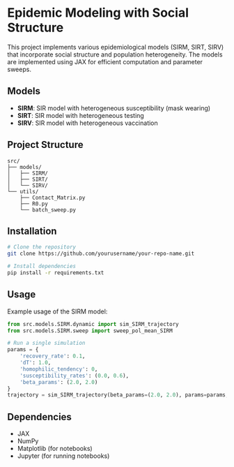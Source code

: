 # Epidemic Modeling with Social Structure

This project implements various epidemiological models (SIRM, SIRT, SIRV) that incorporate social structure and population heterogeneity. The models are implemented using JAX for efficient computation and parameter sweeps.

## Models

- **SIRM**: SIR model with heterogeneous susceptibility (mask wearing)
- **SIRT**: SIR model with heterogeneous testing
- **SIRV**: SIR model with heterogeneous vaccination

## Project Structure

```
src/
├── models/
│   ├── SIRM/
│   ├── SIRT/
│   └── SIRV/
└── utils/
    ├── Contact_Matrix.py
    ├── R0.py
    └── batch_sweep.py
```

## Installation

```bash
# Clone the repository
git clone https://github.com/yourusername/your-repo-name.git

# Install dependencies
pip install -r requirements.txt
```

## Usage

Example usage of the SIRM model:

```python
from src.models.SIRM.dynamic import sim_SIRM_trajectory
from src.models.SIRM.sweep import sweep_pol_mean_SIRM

# Run a single simulation
params = {
    'recovery_rate': 0.1,
    'dT': 1.0,
    'homophilic_tendency': 0,
    'susceptibility_rates': (0.0, 0.6),
    'beta_params': (2.0, 2.0)
}
trajectory = sim_SIRM_trajectory(beta_params=(2.0, 2.0), params=params, n_steps=1000)
```

## Dependencies

- JAX
- NumPy
- Matplotlib (for notebooks)
- Jupyter (for running notebooks)
